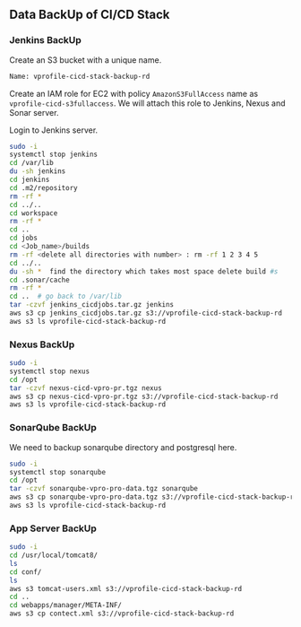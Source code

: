 ## Data BackUp of CI/CD Stack

### Jenkins BackUp

Create an S3 bucket with a unique name.
```sh
Name: vprofile-cicd-stack-backup-rd
```

Create an IAM role for EC2  with policy `AmazonS3FullAccess` name as `vprofile-cicd-s3fullaccess`. We will attach this role to Jenkins, Nexus and Sonar server.

Login to Jenkins server.
```sh
sudo -i
systemctl stop jenkins
cd /var/lib
du -sh jenkins
cd jenkins
cd .m2/repository
rm -rf *
cd ../..
cd workspace
rm -rf *
cd ..
cd jobs
cd <Job_name>/builds
rm -rf <delete all directories with number> : rm -rf 1 2 3 4 5 
cd ../..
du -sh *  find the directory which takes most space delete build #s
cd .sonar/cache
rm -rf *
cd ..  # go back to /var/lib
tar -czvf jenkins_cicdjobs.tar.gz jenkins
aws s3 cp jenkins_cicdjobs.tar.gz s3://vprofile-cicd-stack-backup-rd
aws s3 ls vprofile-cicd-stack-backup-rd
```

### Nexus BackUp

```sh
sudo -i
systemctl stop nexus
cd /opt
tar -czvf nexus-cicd-vpro-pr.tgz nexus
aws s3 cp nexus-cicd-vpro-pr.tgz s3://vprofile-cicd-stack-backup-rd
aws s3 ls vprofile-cicd-stack-backup-rd
```

### SonarQube BackUp

We need to backup sonarqube directory and postgresql here.

```sh
sudo -i
systemctl stop sonarqube
cd /opt
tar -czvf sonarqube-vpro-pro-data.tgz sonarqube
aws s3 cp sonarqube-vpro-pro-data.tgz s3://vprofile-cicd-stack-backup-rd
aws s3 ls vprofile-cicd-stack-backup-rd
```

### App Server BackUp

```sh
sudo -i
cd /usr/local/tomcat8/
ls
cd conf/
ls
aws s3 tomcat-users.xml s3://vprofile-cicd-stack-backup-rd
cd ..
cd webapps/manager/META-INF/
aws s3 cp contect.xml s3://vprofile-cicd-stack-backup-rd
```
